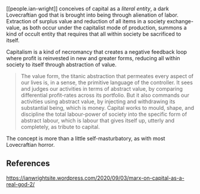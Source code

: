 
[[people.ian-wright]] conceives of capital as a *literal entity*, a dark Lovecraftian god that is brought into being through alienation of labor. Extraction of surplus value and reduction of all items in a society exchange-value, as both occur under the capitalist mode of production, summons a kind of occult entity that requires that all within society be sacrificed to itself.

Capitalism is a kind of necromancy that creates a negative feedback loop where profit is reinvested in new and greater forms, reducing all within society to itself through abstraction of value.

> The value form, the titanic abstraction that permeates every aspect of our lives is, in a sense, the primitive language of the controller. It sees and judges our activities in terms of abstract value, by comparing differential profit-rates across its portfolio. But it also commands our activities using abstract value, by injecting and withdrawing its substantial being, which is money. Capital works to mould, shape, and discipline the total labour-power of society into the specific form of abstract labour, which is labour that gives itself up, utterly and completely, as tribute to capital.

The concept is more than a little self-masturbatory, as with most Lovecraftian horror.

## References
https://ianwrightsite.wordpress.com/2020/09/03/marx-on-capital-as-a-real-god-2/
